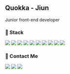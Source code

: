 <!-- <img src="https://user-images.githubusercontent.com/60139812/127777135-d97d8870-13b1-4fbc-83ab-7d91fe0be7f4.png" align="center" margin="0 auth" /> -->

<h2> Quokka - Jiun </h2>
<p> Junior front-end developer </p>

<h3 > 🔧 Stack </h3>

<img src="https://img.shields.io/badge/React-3766AB?style=flat-square&logo=React&logoColor=white"> <img src="https://img.shields.io/badge/Redux-764ABC?style=flat-square&logo=Redux&logoColor=white"> <img src="https://img.shields.io/badge/JavaScript-F7DF1E?style=flat-square&logo=JavaScript&logoColor=white"> <img src="https://img.shields.io/badge/Node.js-339933?style=flat-square&logo=Node.js&logoColor=white"> <img src="https://img.shields.io/badge/MySQL-4479A1?style=flat-square&logo=MySQL&logoColor=white"> <img src="https://img.shields.io/badge/Sass-CC6699?style=flat-square&logo=Sass&logoColor=white"> <img src="https://img.shields.io/badge/HTML-E34F26?style=flat-square&logo=HTML5&logoColor=white"> <img src="https://img.shields.io/badge/CSS-1572B6?style=flat-square&logo=CSS3&logoColor=white"> <img src="https://img.shields.io/badge/Git-181717?style=flat-square&logo=GitHub&logoColor=white"> <img src="https://img.shields.io/badge/AmazonS3-1572B6?style=flat-square&logo=Amazon S3&logoColor=white">

<h3 > 🔧 Contact Me </h3>

<a href="https://www.linkedin.com/in/ji-un-jeong-a2678b207/"><img src="https://img.shields.io/badge/LinkedIn-0A66C2?style=flat-square&logo=LinkedIn&logoColor=white"></a> <a href="https://velog.io/@wldns12378"><img src="https://img.shields.io/badge/Blog-FF5722?style=flat-square&logo=Blogger&logoColor=white"></a> <a href="mailto:wldns12378@gmail.com"><img src="https://img.shields.io/badge/Gmail-EA4335?style=flat-square&logo=Gmail&logoColor=white"></a>
